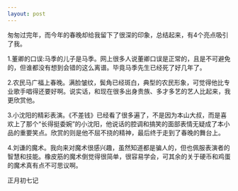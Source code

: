 ```yaml
---
layout: post
---
```



匆匆过完年，而今年的春晚却给我留下了很深的印象，总结起来，有4个亮点吸引了我。 

1.董卿的口误:马季的儿子是马季。网上很多人说董卿口误是正常的，且是不可避免的，但谁都没有想到会错的这么离谱。毕竟马季先生已经死了好几年了。 

2.农民马广福上春晚。满脸皱纹，鬓角已经斑白，典型的农民形象，可觉得他比专业歌手唱得还要好啊。说实话，和现在很多出身贵族、多才多艺的艺人比起来，我更欣赏他。 

3.小沈阳的精彩表演。《不差钱》已经看了很多遍了，不是因为本山大叔，而是喜欢上了那个“长得挺委婉”的小沈阳，他说话的腔调和搞笑的面部表情无疑成了本小品的重要笑点。欣赏的则是他不屈不挠的精神，最后终于走到了春晚的舞台上。 

4.刘谦的魔术。我向来对魔术很感兴趣，虽然知道都是骗人的，但也佩服表演者的智慧和技能。橡皮筋的魔术倒觉得很简单，很容易学会，可其余的关于硬币和鸡蛋的魔术真有点不可思议啊。 

正月初七记